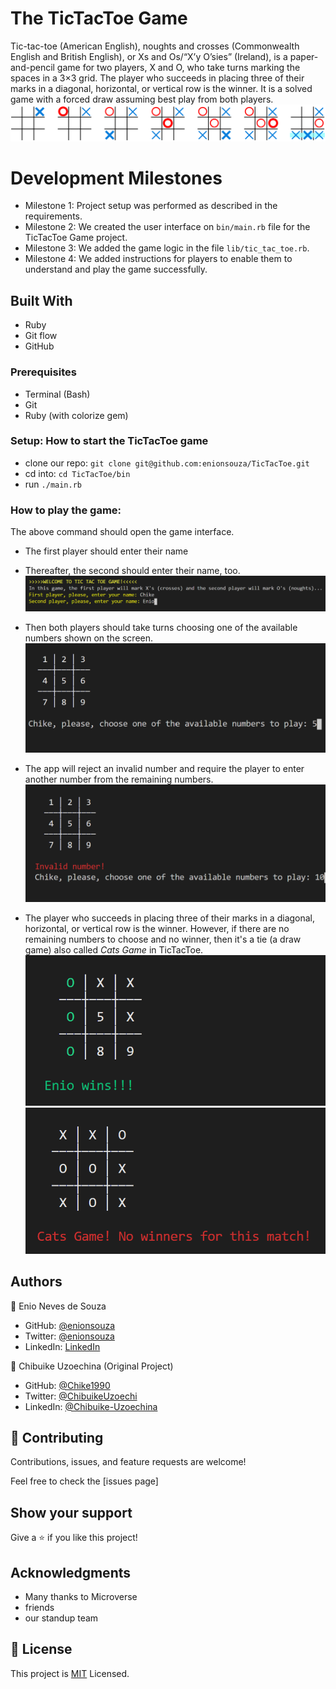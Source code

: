 # The TicTacToe Game

Tic-tac-toe (American English), noughts and crosses (Commonwealth English and British English), or Xs and Os/“X’y O’sies” (Ireland), is a paper-and-pencil game for two players, X and O, who take turns marking the spaces in a 3×3 grid. The player who succeeds in placing three of their marks in a diagonal, horizontal, or vertical row is the winner. It is a solved game with a forced draw assuming best play from both players.
![Screenshot](img\Tic-tac-toe-game-1.svg.png)
# Development Milestones

- Milestone 1: Project setup was performed as described in the requirements.
- Milestone 2: We created the user interface on `bin/main.rb` file for the TicTacToe Game project.
- Milestone 3: We added the game logic in the file `lib/tic_tac_toe.rb`.
- Milestone 4: We added instructions for players to enable them to understand and play the game successfully.


## Built With

- Ruby
- Git flow
- GitHub

### Prerequisites

- Terminal (Bash)
- Git
- Ruby (with colorize gem)

### Setup: How to start the TicTacToe game

- clone our repo: `git clone git@github.com:enionsouza/TicTacToe.git`
- cd into: `cd TicTacToe/bin`
- run `./main.rb`

### How to play the game:

The above command should open the game interface.
- The first player should enter their name
- Thereafter, the second should enter their name, too.
![Screenshot](img/Screenshot_00.png)

- Then both players should take turns choosing one of the available numbers shown on the screen.
![Screenshot](img/Screenshot_01.png)

- The app will reject an invalid number and require the player to enter another number from the remaining numbers.
![Screenshot](img/Screenshot_04.png)

- The player who succeeds in placing three of their marks in a diagonal, horizontal, or vertical row is the winner. However, if there are no remaining numbers to choose and no winner, then it's a tie (a draw game) also called *Cats Game* in TicTacToe.
![Screenshot](img/Screenshot_02.png)
![Screenshot](img/Screenshot_03.png)
## Authors

👤 Enio Neves de Souza

- GitHub: [@enionsouza](https://github.com/enionsouza)
- Twitter: [@enionsouza](https://twitter.com/enionsouza)
- LinkedIn: [LinkedIn](https://www.linkedin.com/in/enio-neves-de-souza/)

👤 Chibuike Uzoechina (Original Project)

- GitHub: [@Chike1990](https://github.com/Chike1990)
- Twitter: [@ChibuikeUzoechi](https://twitter.com/ChibuikeUzoechi)
- LinkedIn: [@Chibuike-Uzoechina](https://www.linkedin.com/in/chibuike-uzoechina-630857102)

## 🤝 Contributing

Contributions, issues, and feature requests are welcome!

Feel free to check the [issues page]

## Show your support

Give a ⭐️ if you like this project!

## Acknowledgments

- Many thanks to Microverse
- friends
- our standup team

## 📝 License

This project is [MIT](LICENSE) Licensed.
